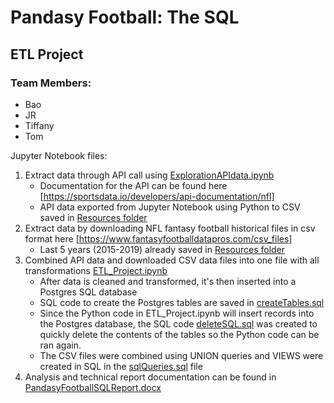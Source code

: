# Pandasy Football: The SQL
## ETL Project

### Team Members:
* Bao
* JR
* Tiffany
* Tom

Jupyter Notebook files:
1. Extract data through API call using [ExplorationAPIdata.ipynb](./ExplorationAPIdata.ipynb)
    * Documentation for the API can be found here [https://sportsdata.io/developers/api-documentation/nfl]
    * API data exported from Jupyter Notebook using Python to CSV saved in [Resources folder](./Resources)
2. Extract data by downloading NFL fantasy football historical files in csv format here [https://www.fantasyfootballdatapros.com/csv_files]
    * Last 5 years (2015-2019) already saved in [Resources folder](./Resources)
3. Combined API data and downloaded CSV data files into one file with all transformations [ETL_Project.ipynb](./ETL_Project.ipynb)
    * After data is cleaned and transformed, it's then inserted into a Postgres SQL database
    * SQL code to create the Postgres tables are saved in [createTables.sql](./createTables.sql)
    * Since the Python code in ETL_Project.ipynb will insert records into the Postgres database, the SQL code [deleteSQL.sql](./deleteSQL.sql) was created to quickly delete the contents of the tables so the Python code can be ran again.
    * The CSV files were combined using UNION queries and VIEWS were created in SQL in the [sqlQueries.sql](./sqlQueries.sql) file
4. Analysis and technical report documentation can be found in [PandasyFootballSQLReport.docx](./PandasyFootballSQLReport.docx)
